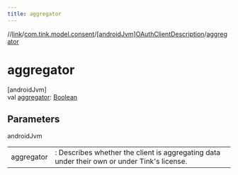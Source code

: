 ```yaml
---
title: aggregator
---
```

//[link](../../../index.html)/[com.tink.model.consent](../index.html)/[[androidJvm]OAuthClientDescription](index.html)/[aggregator](aggregator.html)



# aggregator



[androidJvm]\
val [aggregator](aggregator.html): [Boolean](https://kotlinlang.org/api/latest/jvm/stdlib/kotlin/-boolean/index.html)



## Parameters


androidJvm

| | |
|---|---|
| aggregator | : Describes whether the client is aggregating data under their own or under Tink's license. |





